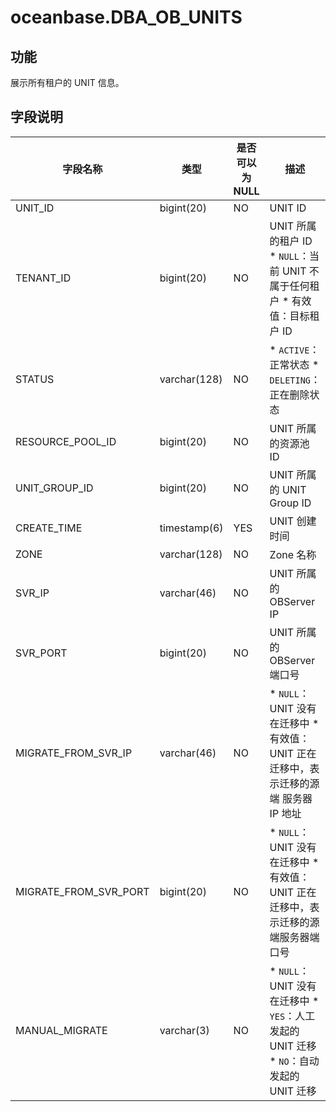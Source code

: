 oceanbase.DBA_OB_UNITS 
===========================================



功能 
-------------------

展示所有租户的 UNIT 信息。

字段说明 
----------------------



|         字段名称          |      类型      | 是否可以为 NULL |                                                                                             描述                                                                                             |
|-----------------------|--------------|------------|--------------------------------------------------------------------------------------------------------------------------------------------------------------------------------------------|
| UNIT_ID               | bigint(20)   | NO         | UNIT ID                                                                                                                                                                                    |
| TENANT_ID             | bigint(20)   | NO         | UNIT 所属的租户 ID * `NULL`：当前 UNIT 不属于任何租户   * 有效值：目标租户 ID                                  |
| STATUS                | varchar(128) | NO         | * `ACTIVE`：正常状态   * `DELETING`：正在删除状态                                                                   |
| RESOURCE_POOL_ID      | bigint(20)   | NO         | UNIT 所属的资源池 ID                                                                                                                                                                             |
| UNIT_GROUP_ID         | bigint(20)   | NO         | UNIT 所属的 UNIT Group ID                                                                                                                                                                     |
| CREATE_TIME           | timestamp(6) | YES        | UNIT 创建时间                                                                                                                                                                                  |
| ZONE                  | varchar(128) | NO         | Zone 名称                                                                                                                                                                                    |
| SVR_IP                | varchar(46)  | NO         | UNIT 所属的 OBServer IP                                                                                                                                                                       |
| SVR_PORT              | bigint(20)   | NO         | UNIT 所属的 OBServer 端口号                                                                                                                                                                      |
| MIGRATE_FROM_SVR_IP   | varchar(46)  | NO         | * `NULL`：UNIT 没有在迁移中   * 有效值：UNIT 正在迁移中，表示迁移的源端 服务器 IP 地址                                               |
| MIGRATE_FROM_SVR_PORT | bigint(20)   | NO         | * `NULL`：UNIT 没有在迁移中   * 有效值：UNIT 正在迁移中，表示迁移的源端服务器端口号                                                   |
| MANUAL_MIGRATE        | varchar(3)   | NO         | * `NULL`：UNIT 没有在迁移中   * `YES`：人工发起的 UNIT 迁移   * `NO`：自动发起的 UNIT 迁移    |


